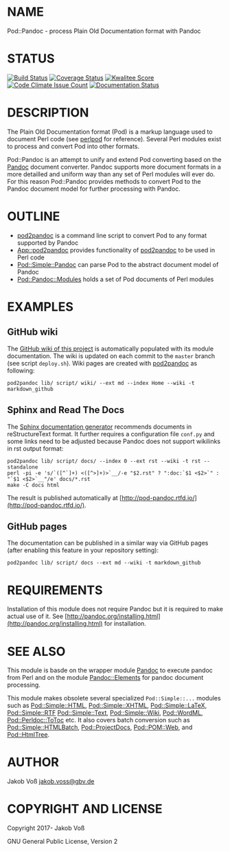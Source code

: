 # NAME

Pod::Pandoc - process Plain Old Documentation format with Pandoc

# STATUS

[![Build Status](https://travis-ci.org/nichtich/Pod-Pandoc.svg)](https://travis-ci.org/nichtich/Pod-Pandoc)
[![Coverage Status](https://coveralls.io/repos/nichtich/Pod-Pandoc/badge.svg)](https://coveralls.io/r/nichtich/Pod-Pandoc)
[![Kwalitee Score](http://cpants.cpanauthors.org/dist/Pod-Pandoc.png)](http://cpants.cpanauthors.org/dist/Pod-Pandoc)
[![Code Climate Issue Count](https://codeclimate.com/github/nichtich/Pod-Pandoc/badges/issue_count.svg)](https://codeclimate.com/github/nichtich/Pod-Pandoc)
[![Documentation Status](https://readthedocs.org/projects/pod-pandoc/badge/?version=latest)](http://pod-pandoc.readthedocs.io/?badge=latest)

# DESCRIPTION

The Plain Old Documentation format (Pod) is a markup language used to document
Perl code (see [perlpod](https://metacpan.org/pod/perlpod) for reference). Several Perl modules exist to process
and convert Pod into other formats.

Pod::Pandoc is an attempt to unify and extend Pod converting based on the
[Pandoc](http://pandoc.org/) document converter. Pandoc supports more document
formats in a more detailled and uniform way than any set of Perl modules will
ever do. For this reason Pod::Pandoc provides methods to convert Pod to the
Pandoc document model for further processing with Pandoc.

# OUTLINE

- [pod2pandoc](https://metacpan.org/pod/pod2pandoc) is a command line script to convert Pod to any format supported
by Pandoc
- [App::pod2pandoc](https://metacpan.org/pod/App::pod2pandoc) provides functionality of [pod2pandoc](https://metacpan.org/pod/pod2pandoc) to be used in Perl code
- [Pod::Simple::Pandoc](https://metacpan.org/pod/Pod::Simple::Pandoc) can parse Pod to the abstract document model of Pandoc
- [Pod::Pandoc::Modules](https://metacpan.org/pod/Pod::Pandoc::Modules) holds a set of Pod documents of Perl modules

# EXAMPLES

## GitHub wiki

The [GitHub wiki of this project](https://github.com/nichtich/Pod-Pandoc/wiki)
is automatically populated with its module documentation. The wiki is updated
on each commit to the `master` branch (see script `deploy.sh`). Wiki pages
are created with [pod2pandoc](https://metacpan.org/pod/pod2pandoc) as following:

    pod2pandoc lib/ script/ wiki/ --ext md --index Home --wiki -t markdown_github

## Sphinx and Read The Docs

The [Sphinx documentation generator](https://sphinx-doc.org/) recommends
documents in reStructureText format. It further requires a configuration file
`conf.py` and some links need to be adjusted because Pandoc does not support
wikilinks in rst output format:

    pod2pandoc lib/ script/ docs/ --index 0 --ext rst --wiki -t rst --standalone
    perl -pi -e 's/`([^`]+) <([^>]+)>`__/-e "$2.rst" ? ":doc:`$1 <$2>`" : "`$1 <$2>`__"/e' docs/*.rst
    make -C docs html

The result is published automatically at [http://pod-pandoc.rtfd.io/](http://pod-pandoc.rtfd.io/).

## GitHub pages

The documentation can be published in a similar way via GitHub pages (after
enabling this feature in your repository setting):

    pod2pandoc lib/ script/ docs --ext md --wiki -t markdown_github

# REQUIREMENTS

Installation of this module does not require Pandoc but it is required to make
actual use of it. See [http://pandoc.org/installing.html](http://pandoc.org/installing.html) for installation.

# SEE ALSO

This module is basde on the wrapper module [Pandoc](https://metacpan.org/pod/Pandoc) to execute pandoc from Perl
and on the module [Pandoc::Elements](https://metacpan.org/pod/Pandoc::Elements) for pandoc document processing.

This module makes obsolete several specialized `Pod::Simple::...` modules such
as [Pod::Simple::HTML](https://metacpan.org/pod/Pod::Simple::HTML), [Pod::Simple::XHTML](https://metacpan.org/pod/Pod::Simple::XHTML), [Pod::Simple::LaTeX](https://metacpan.org/pod/Pod::Simple::LaTeX),
[Pod::Simple::RTF](https://metacpan.org/pod/Pod::Simple::RTF) [Pod::Simple::Text](https://metacpan.org/pod/Pod::Simple::Text), [Pod::Simple::Wiki](https://metacpan.org/pod/Pod::Simple::Wiki), [Pod::WordML](https://metacpan.org/pod/Pod::WordML),
[Pod::Perldoc::ToToc](https://metacpan.org/pod/Pod::Perldoc::ToToc) etc. It also covers batch conversion such as
[Pod::Simple::HTMLBatch](https://metacpan.org/pod/Pod::Simple::HTMLBatch), [Pod::ProjectDocs](https://metacpan.org/pod/Pod::ProjectDocs), [Pod::POM::Web](https://metacpan.org/pod/Pod::POM::Web), and
[Pod::HtmlTree](https://metacpan.org/pod/Pod::HtmlTree).

# AUTHOR

Jakob Voß <jakob.voss@gbv.de>

# COPYRIGHT AND LICENSE

Copyright 2017- Jakob Voß

GNU General Public License, Version 2
